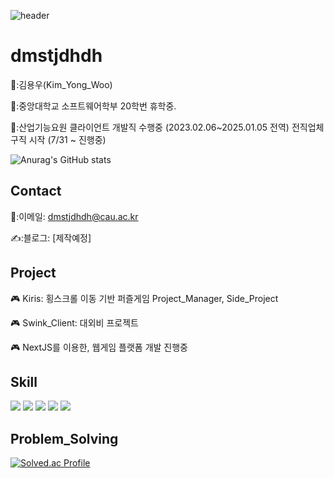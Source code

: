  ![header](https://capsule-render.vercel.app/api?type=Waving&color=auto&height=150&section=header&text=Junior%20Client_Developer&fontSize=40)
 <div align=left>

  # dmstjdhdh

👨:김용우(Kim_Yong_Woo)
  
🏫:중앙대학교 소프트웨어학부 20학번 휴학중.

🏢:산업기능요원 클라이언트 개발직 수행중 (2023.02.06~2025.01.05 전역) 전직업체 구직 시작 (7/31 ~ 진행중)

![Anurag's GitHub stats](https://github-readme-stats.vercel.app/api?username=dmstjdhdh&show_icons=true&theme=radical)

## Contact

 📧:이메일: dmstjdhdh@cau.ac.kr
  
 ✍️:블로그: [제작예정]

## Project
  
🎮 Kiris: 횡스크롤 이동 기반 퍼즐게임 Project_Manager, Side_Project
  
🎮 Swink_Client: 대외비 프로젝트

🎮 NextJS를 이용한, 웹게임 플랫폼 개발 진행중

## Skill

 <img src="https://img.shields.io/badge/TypeScript-3178C6?style=flat&logo=TypeScript&logoColor=white"/>
  
 <img src="https://img.shields.io/badge/C++-00599C?style=flat&logo=cplusplus&logoColor=white"/>
  
 <img src="https://img.shields.io/badge/Cocos-55C2E1?style=flat&logo=cocos&logoColor=white"/>
  
 <img src="https://img.shields.io/badge/Unity-FFFFFF?style=flat&logo=unity&logoColor=white"/>
  
 <img src="https://img.shields.io/badge/C-A8B9CC?style=flat&logo=c&logoColor=white"/>
 

## Problem_Solving

[![Solved.ac Profile](http://mazassumnida.wtf/api/generate_badge?boj=dmstjdhdh)](https://solved.ac/dmstjdhdh)<br/>
</div>
